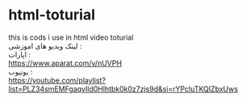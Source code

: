 # html-toturial
this is cods i use in html video toturial <br>
لینک ویدیو های اموزشی : <br>
اپارات : <br>
https://www.aparat.com/v/nUVPH <br>
یوتیوب : <br>
https://youtube.com/playlist?list=PLZ34smEMFgaqyIld0Hlhtbk0k0z7zjs9d&si=rYPcluTKQIZbxUws

